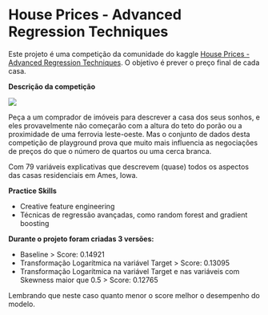 # House Prices - Advanced Regression Techniques

Este projeto é uma competição da comunidade do kaggle [House Prices - Advanced Regression Techniques](https://www.kaggle.com/competitions/house-prices-advanced-regression-techniques/overview). O objetivo é prever o preço final de cada casa.

**Descrição da competição**

![](https://storage.googleapis.com/kaggle-competitions/kaggle/5407/media/housesbanner.png)

Peça a um comprador de imóveis para descrever a casa dos seus sonhos, e eles provavelmente não começarão com a altura do teto do porão ou a proximidade de uma ferrovia leste-oeste. Mas o conjunto de dados desta competição de playground prova que muito mais influencia as negociações de preços do que o número de quartos ou uma cerca branca.

Com 79 variáveis explicativas que descrevem (quase) todos os aspectos das casas residenciais em Ames, Iowa.

**Practice Skills**

* Creative feature engineering
* Técnicas de regressão avançadas, como random forest and gradient boosting

**Durante o projeto foram criadas 3 versões:**

* Baseline > Score: 0.14921
* Transformação Logarítmica na variável Target > Score: 0.13095
* Transformação Logarítmica na variável Target e nas variáveis com Skewness maior que 0.5 > Score: 0.12765

Lembrando que neste caso quanto menor o score melhor o desempenho do modelo.
